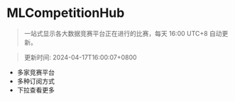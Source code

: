 # MLCompetitionHub

> 一站式显示各大数据竞赛平台正在进行的比赛，每天 16:00 UTC+8 自动更新。
  
> 更新时间: 2024-04-17T16:00:07+0800 

* 多家竞赛平台
* 多种订阅方式
* 下拉查看更多